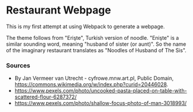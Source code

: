# Restaurant Webpage

This is my first attempt at using Webpack to generate a webpage.

The theme follows from "Erişte", Turkish version of noodle. "Enişte" is a similar sounding word, meaning "husband of sister (or aunt)". So the name of the imaginary restaurant translates as "Noodles of Husband of The Sis".

### Sources
- By Jan Vermeer van Utrecht - cyfrowe.mnw.art.pl, Public Domain, https://commons.wikimedia.org/w/index.php?curid=20446028.
- https://www.pexels.com/photo/uncooked-pasta-placed-on-table-with-scattered-flour-6287372/
- https://www.pexels.com/photo/shallow-focus-photo-of-man-3018993/